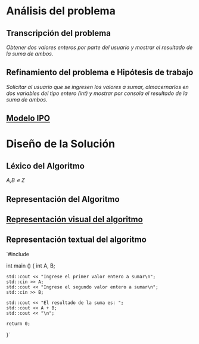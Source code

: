 # Análisis del problema

## Transcripción del problema
*Obtener dos valores enteros por parte del usuario y mostrar el resultado de la suma de ambos.*

## Refinamiento del problema e Hipótesis de trabajo

*Solicitar al usuario que se ingresen los valores a sumar, almacernarlos en dos variables del tipo entero (int) y mostrar por consola el resultado de la suma de ambos.*

## [Modelo IPO](https://drive.google.com/open?id=18nYVBR6hCSUzr6jGyvQmrBdTEExvDbNI)

# Diseño de la Solución
## Léxico del Algoritmo
*A,B ∊ Z*

## Representación del Algoritmo

## [Representación visual del algoritmo](https://drive.google.com/open?id=18NZBFAjC5H1sxyzk-Ewcl7mmtMuVHnPv)

## Representación textual del algoritmo

`#include <iostream>
 
int main () 
{
    int A, B;
    
    std::cout << "Ingrese el primer valor entero a sumar\n";
    std::cin >> A;
    std::cout << "Ingrese el segundo valor entero a sumar\n";
    std::cin >> B;
    
    std::cout << "El resultado de la suma es: ";
    std::cout << A + B;
    std::cout << "\n";
    
    return 0;
}`
